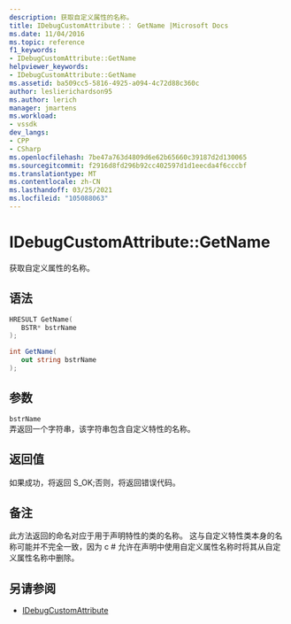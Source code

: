 ```yaml
---
description: 获取自定义属性的名称。
title: IDebugCustomAttribute：： GetName |Microsoft Docs
ms.date: 11/04/2016
ms.topic: reference
f1_keywords:
- IDebugCustomAttribute::GetName
helpviewer_keywords:
- IDebugCustomAttribute::GetName
ms.assetid: ba509cc5-5816-4925-a094-4c72d88c360c
author: leslierichardson95
ms.author: lerich
manager: jmartens
ms.workload:
- vssdk
dev_langs:
- CPP
- CSharp
ms.openlocfilehash: 7be47a763d4809d6e62b65660c39187d2d130065
ms.sourcegitcommit: f2916d8fd296b92cc402597d1d1eecda4f6cccbf
ms.translationtype: MT
ms.contentlocale: zh-CN
ms.lasthandoff: 03/25/2021
ms.locfileid: "105088063"
---
```

# <a name="idebugcustomattributegetname"></a>IDebugCustomAttribute::GetName
获取自定义属性的名称。

## <a name="syntax"></a>语法

```cpp
HRESULT GetName( 
   BSTR* bstrName
);
```

```csharp
int GetName(
   out string bstrName
);
```

## <a name="parameters"></a>参数
`bstrName`\
弄返回一个字符串，该字符串包含自定义特性的名称。

## <a name="return-value"></a>返回值
 如果成功，将返回 S_OK;否则，将返回错误代码。

## <a name="remarks"></a>备注
 此方法返回的命名对应于用于声明特性的类的名称。 这与自定义特性类本身的名称可能并不完全一致，因为 c # 允许在声明中使用自定义属性名称时将其从自定义属性名称中删除。

## <a name="see-also"></a>另请参阅
- [IDebugCustomAttribute](../../../extensibility/debugger/reference/idebugcustomattribute.md)
